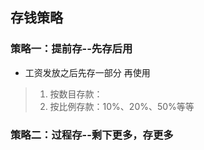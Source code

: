 ## 存钱策略
### 策略一：提前存--先存后用
- 工资发放之后先存一部分 再使用
> 1. 按数目存款：
> 2. 按比例存款：10%、20%、50%等等 

### 策略二：过程存--剩下更多，存更多
